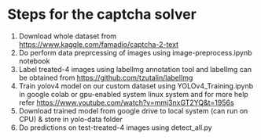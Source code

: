 # Steps for the captcha solver

1. Download whole dataset from https://www.kaggle.com/famadio/captcha-2-text
2. Do perform data preprcessing of images using image-preprocess.ipynb notebook
3. Label treated-4 images using labelImg annotation tool and labelImg can be obtained from https://github.com/tzutalin/labelImg
4. Train yolov4 model on our custom dataset using YOLOv4_Training.ipynb in google colab or gpu-enabled system linux system and for more help refer https://www.youtube.com/watch?v=mmj3nxGT2YQ&t=1956s
5. Download trained model from google drive to local system (can run on CPU) & store in yolo-data folder 
6. Do predictions on test-treated-4 images using detect_all.py

